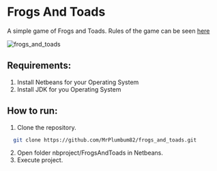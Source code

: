 # Frogs And Toads
A simple game of Frogs and Toads. Rules of the game can be seen [here](http://www.cut-the-knot.org/SimpleGames/FrogsAndToads2d.shtml)

![frogs_and_toads](https://user-images.githubusercontent.com/11234396/27758213-bbfb79c8-5e28-11e7-9c91-0fd5f18a166b.png)

## Requirements:
1. Install Netbeans for your Operating System
2. Install JDK for you Operating System

## How to run:
1. Clone the repository.
```bash
  git clone https://github.com/MrPlumbum82/frogs_and_toads.git
```
2. Open folder nbproject/FrogsAndToads in Netbeans.
3. Execute project.
